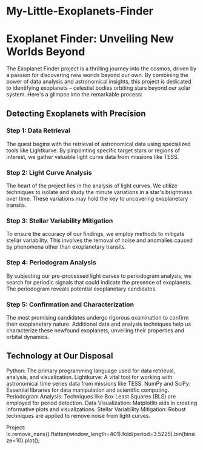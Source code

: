 # My-Little-Exoplanets-Finder
# Exoplanet Finder: Unveiling New Worlds Beyond
The Exoplanet Finder project is a thrilling journey into the cosmos, driven by a passion for discovering new worlds beyond our own. By combining the power of data analysis and astronomical insights, this project is dedicated to identifying exoplanets – celestial bodies orbiting stars beyond our solar system. Here's a glimpse into the remarkable process:

## Detecting Exoplanets with Precision
### Step 1: Data Retrieval
The quest begins with the retrieval of astronomical data using specialized tools like Lightkurve. By pinpointing specific target stars or regions of interest, we gather valuable light curve data from missions like TESS.

### Step 2: Light Curve Analysis
The heart of the project lies in the analysis of light curves. We utilize techniques to isolate and study the minute variations in a star's brightness over time. These variations may hold the key to uncovering exoplanetary transits.

### Step 3: Stellar Variability Mitigation
To ensure the accuracy of our findings, we employ methods to mitigate stellar variability. This involves the removal of noise and anomalies caused by phenomena other than exoplanetary transits.

### Step 4: Periodogram Analysis
By subjecting our pre-processed light curves to periodogram analysis, we search for periodic signals that could indicate the presence of exoplanets. The periodogram reveals potential exoplanetary candidates.

### Step 5: Confirmation and Characterization
The most promising candidates undergo rigorous examination to confirm their exoplanetary nature. Additional data and analysis techniques help us characterize these newfound exoplanets, unveiling their properties and orbital dynamics.

## Technology at Our Disposal
Python: The primary programming language used for data retrieval, analysis, and visualization.
Lightkurve: A vital tool for working with astronomical time series data from missions like TESS.
NumPy and SciPy: Essential libraries for data manipulation and scientific computing.
Periodogram Analysis: Techniques like Box Least Squares (BLS) are employed for period detection.
Data Visualization: Matplotlib aids in creating informative plots and visualizations.
Stellar Variability Mitigation: Robust techniques are applied to remove noise from light curves.


Project:
lc.remove_nans().flatten(window_length=401).fold(period=3.5225).bin(binsize=10).plot();


